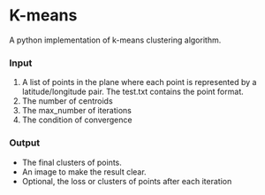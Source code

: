 # K-means
A python implementation of k-means clustering algorithm.
### Input
1. A list of points in the plane where each point is represented by a latitude/longitude pair. The test.txt contains the point format.
2. The number of centroids
3. The max_number of iterations
4. The condition of convergence
### Output
- The final clusters of points.
- An image to make the result clear.
- Optional, the loss or clusters of points after each iteration

